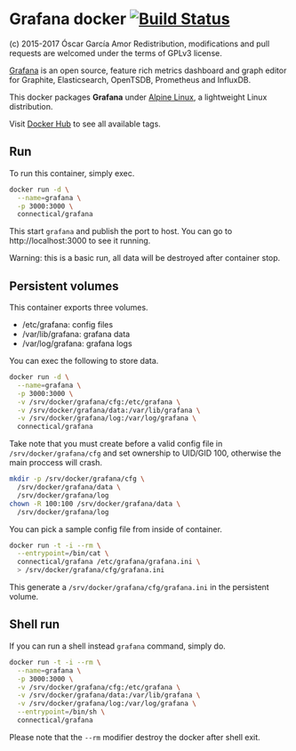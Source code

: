 # Grafana docker [![Build Status](https://travis-ci.org/ogarcia/docker-grafana.svg?branch=master)](https://travis-ci.org/ogarcia/docker-grafana)

(c) 2015-2017 Óscar García Amor Redistribution, modifications and pull
requests are welcomed under the terms of GPLv3 license.

[Grafana][1] is an open source, feature rich metrics dashboard and graph
editor for Graphite, Elasticsearch, OpenTSDB, Prometheus and InfluxDB.

This docker packages **Grafana** under [Alpine Linux][2], a lightweight
Linux distribution.

Visit [Docker Hub][3] to see all available tags.

[1]: https://grafana.com/
[2]: https://alpinelinux.org/
[3]: https://hub.docker.com/r/connectical/tor/

## Run

To run this container, simply exec.

```sh
docker run -d \
  --name=grafana \
  -p 3000:3000 \
  connectical/grafana
```

This start `grafana` and publish the port to host. You can go to
http://localhost:3000 to see it running.

Warning: this is a basic run, all data will be destroyed after container
stop.

## Persistent volumes

This container exports three volumes.

- /etc/grafana: config files
- /var/lib/grafana: grafana data
- /var/log/grafana: grafana logs

You can exec the following to store data.

```sh
docker run -d \
  --name=grafana \
  -p 3000:3000 \
  -v /srv/docker/grafana/cfg:/etc/grafana \
  -v /srv/docker/grafana/data:/var/lib/grafana \
  -v /srv/docker/grafana/log:/var/log/grafana \
  connectical/grafana
```

Take note that you must create before a valid config file in
`/srv/docker/grafana/cfg` and set ownership to UID/GID 100, otherwise the
main proccess will crash.

```sh
mkdir -p /srv/docker/grafana/cfg \
  /srv/docker/grafana/data \
  /srv/docker/grafana/log
chown -R 100:100 /srv/docker/grafana/data \
  /srv/docker/grafana/log
```

You can pick a sample config file from inside of container.

```sh
docker run -t -i --rm \
  --entrypoint=/bin/cat \
  connectical/grafana /etc/grafana/grafana.ini \
  > /srv/docker/grafana/cfg/grafana.ini
```

This generate a `/srv/docker/grafana/cfg/grafana.ini` in the persistent
volume.

## Shell run

If you can run a shell instead `grafana` command, simply do.

```sh
docker run -t -i --rm \
  --name=grafana \
  -p 3000:3000 \
  -v /srv/docker/grafana/cfg:/etc/grafana \
  -v /srv/docker/grafana/data:/var/lib/grafana \
  -v /srv/docker/grafana/log:/var/log/grafana \
  --entrypoint=/bin/sh \
  connectical/grafana
```

Please note that the `--rm` modifier destroy the docker after shell exit.
